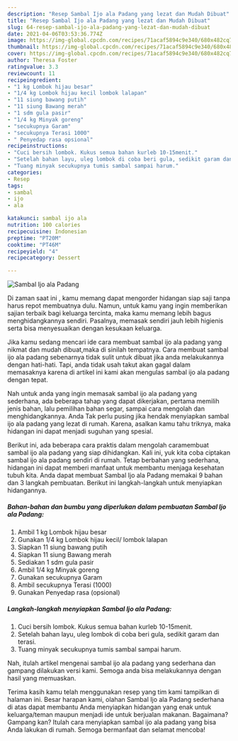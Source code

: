```yaml
---
description: "Resep Sambal Ijo ala Padang yang lezat dan Mudah Dibuat"
title: "Resep Sambal Ijo ala Padang yang lezat dan Mudah Dibuat"
slug: 64-resep-sambal-ijo-ala-padang-yang-lezat-dan-mudah-dibuat
date: 2021-04-06T03:53:36.774Z
image: https://img-global.cpcdn.com/recipes/71acaf5894c9e340/680x482cq70/sambal-ijo-ala-padang-foto-resep-utama.jpg
thumbnail: https://img-global.cpcdn.com/recipes/71acaf5894c9e340/680x482cq70/sambal-ijo-ala-padang-foto-resep-utama.jpg
cover: https://img-global.cpcdn.com/recipes/71acaf5894c9e340/680x482cq70/sambal-ijo-ala-padang-foto-resep-utama.jpg
author: Theresa Foster
ratingvalue: 3.3
reviewcount: 11
recipeingredient:
- "1 kg Lombok hijau besar"
- "1/4 kg Lombok hijau kecil lombok lalapan"
- "11 siung bawang putih"
- "11 siung Bawang merah"
- "1 sdm gula pasir"
- "1/4 kg Minyak goreng"
- "secukupnya Garam"
- "secukupnya Terasi 1000"
- " Penyedap rasa opsional"
recipeinstructions:
- "Cuci bersih lombok. Kukus semua bahan kurleb 10-15menit."
- "Setelah bahan layu, uleg lombok di coba beri gula, sedikit garam dan terasi."
- "Tuang minyak secukupnya tumis sambal sampai harum."
categories:
- Resep
tags:
- sambal
- ijo
- ala

katakunci: sambal ijo ala 
nutrition: 100 calories
recipecuisine: Indonesian
preptime: "PT20M"
cooktime: "PT46M"
recipeyield: "4"
recipecategory: Dessert

---
```



![Sambal Ijo ala Padang](https://img-global.cpcdn.com/recipes/71acaf5894c9e340/680x482cq70/sambal-ijo-ala-padang-foto-resep-utama.jpg)

Di zaman  saat ini , kamu memang dapat mengorder hidangan siap saji tanpa harus repot membuatnya dulu. Namun, untuk kamu yang ingin memberikan sajian terbaik bagi keluarga tercinta, maka kamu memang lebih bagus menghidangkannya sendiri. Pasalnya, memasak sendiri jauh lebih higienis serta bisa menyesuaikan dengan kesukaan keluarga.

Jika kamu sedang mencari ide cara membuat sambal ijo ala padang yang nikmat dan mudah dibuat,maka di sinilah tempatnya. Cara membuat sambal ijo ala padang  sebenarnya tidak sulit untuk dibuat jika anda melakukannya dengan hati-hati. Tapi, anda tidak usah takut akan gagal dalam memasaknya 
karena di artikel ini kami akan mengulas sambal ijo ala padang dengan tepat.  



Nah untuk anda yang ingin memasak sambal ijo ala padang yang sederhana, ada beberapa tahap yang dapat dikerjakan, pertama memilih jenis bahan, lalu pemilihan bahan segar, sampai cara mengolah dan menghidangkannya. Anda Tak perlu pusing jika hendak menyiapkan sambal ijo ala padang yang lezat di rumah. Karena, asalkan kamu  tahu triknya, maka hidangan ini dapat menjadi suguhan yang spesial.

Berikut ini, ada beberapa cara praktis  dalam mengolah caramembuat sambal ijo ala padang yang siap dihidangkan. Kali ini, yuk kita coba ciptakan sambal ijo ala padang sendiri di rumah. Tetap berbahan yang sederhana, hidangan ini dapat memberi manfaat untuk membantu menjaga kesehatan tubuh kita. Anda dapat membuat Sambal Ijo ala Padang memakai 9 bahan dan 3 langkah pembuatan. Berikut ini langkah-langkah untuk menyiapkan hidangannya.

<!--inarticleads1-->

##### Bahan-bahan dan bumbu yang diperlukan dalam pembuatan Sambal Ijo ala Padang:

1. Ambil 1 kg Lombok hijau besar
1. Gunakan 1/4 kg Lombok hijau kecil/ lombok lalapan
1. Siapkan 11 siung bawang putih
1. Siapkan 11 siung Bawang merah
1. Sediakan 1 sdm gula pasir
1. Ambil 1/4 kg Minyak goreng
1. Gunakan secukupnya Garam
1. Ambil secukupnya Terasi (1000)
1. Gunakan  Penyedap rasa (opsional)




<!--inarticleads2-->

##### Langkah-langkah menyiapkan Sambal Ijo ala Padang:

1. Cuci bersih lombok. Kukus semua bahan kurleb 10-15menit.
1. Setelah bahan layu, uleg lombok di coba beri gula, sedikit garam dan terasi.
1. Tuang minyak secukupnya tumis sambal sampai harum.




Nah, itulah artikel mengenai  sambal ijo ala padang  yang sederhana dan gampang dilakukan versi kami. Semoga anda bisa melakukannya dengan hasil yang memuaskan. 

Terima kasih kamu telah menggunakan resep yang tim kami tampilkan di halaman ini. Besar harapan kami, olahan  Sambal Ijo ala Padang sederhana di atas dapat membantu Anda menyiapkan hidangan yang enak untuk keluarga/teman maupun menjadi ide untuk berjualan makanan. Bagaimana? Gampang kan? Itulah cara menyiapkan sambal ijo ala padang yang bisa Anda lakukan di rumah. Semoga bermanfaat dan selamat mencoba!

